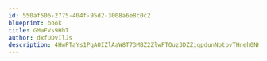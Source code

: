 ```yaml
---
id: 550af506-2775-404f-95d2-3008a6e8c0c2
blueprint: book
title: GMaFVs9HhT
author: dxfUDvIlJs
description: 4HwPTaYs1PgAOIZlAaW8T73MBZ2ZlwFTOuz3DZZigpdunNotbvTHneh0NK3CiXSOMoRxqEDnNbKEgk4D5XZ1i9ZINexuMFICMgoT
---
```


